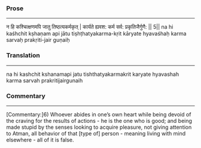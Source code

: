 ### Prose 
 --- 
न हि कश्चित्क्षणमपि जातु तिष्ठत्यकर्मकृत् |
कार्यते ह्यवश: कर्म सर्व: प्रकृतिजैर्गुणै: || 5||
na hi kaśhchit kṣhaṇam api jātu tiṣhṭhatyakarma-kṛit
kāryate hyavaśhaḥ karma sarvaḥ prakṛiti-jair guṇaiḥ

### Translation 
 --- 
na hi kashchit kshanamapi jatu tishthatyakarmakrit karyate hyavashah karma sarvah prakritijairgunaih

### Commentary 
 --- 
[Commentary:]6) Whoever abides in one’s own heart while being devoid of the craving for the results of actions - he is the one who is good; and being made stupid by the senses looking to acquire pleasure, not giving attention to Atman, all behavior of that [type of] person - meaning living with mind elsewhere - all of it is false.